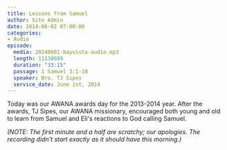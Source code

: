 ```yaml
---
title: Lessons from Samuel
author: Site Admin
date: 2014-06-02 07:00:00
categories:
- Audio
episode:
  media: 20140601-bayvista-audio.mp3
  length: 11130689
  duration: "33:15"
  passage: 1 Samuel 3:1-10
  speaker: Bro. TJ Sipes
  service_date: June 1st, 2014
---
```

Today was our AWANA awards day for the 2013-2014 year. After the awards, TJ Sipes, our AWANA missionary, encouraged both young and old to learn from Samuel and Eli's reactions to God calling Samuel.

_(NOTE: The first minute and a half are scratchy; our apologies. The recording didn't start exactly as it should have this morning.)_